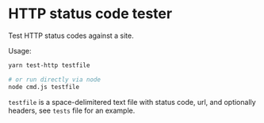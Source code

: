 # HTTP status code tester

Test HTTP status codes against a site.

Usage:

```bash
yarn test-http testfile

# or run directly via node
node cmd.js testfile
```

`testfile` is a space-delimitered text file with status code, url, and optionally headers, see `tests` file for an example.